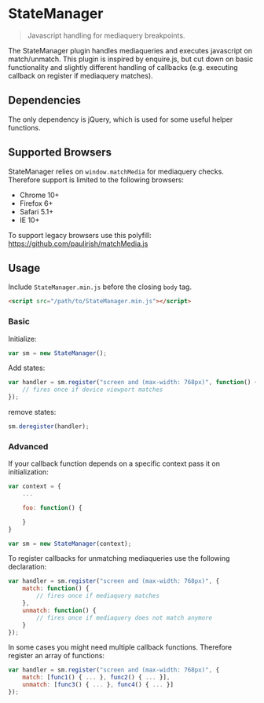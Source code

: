 # StateManager

> Javascript handling for mediaquery breakpoints.

The StateManager plugin handles mediaqueries and executes javascript on match/unmatch. This plugin is inspired by enquire.js, but cut down on basic functionality and slightly different handling of callbacks (e.g. executing callback on register if mediaquery matches).

## Dependencies

The only dependency is jQuery, which is used for some useful helper functions.

## Supported Browsers

StateManager relies on `window.matchMedia` for mediaquery checks. Therefore support is limited to the following browsers:

* Chrome 10+
* Firefox 6+
* Safari 5.1+
* IE 10+

To support legacy browsers use this polyfill: https://github.com/paulirish/matchMedia.js

## Usage

Include `StateManager.min.js` before the closing `body` tag.

```HTML
<script src="/path/to/StateManager.min.js"></script>
```

### Basic

Initialize:

```JavaScript
var sm = new StateManager();
```

Add states:

```JavaScript
var handler = sm.register("screen and (max-width: 768px)", function() {
    // fires once if device viewport matches
});
```

remove states:

```JavaScript
sm.deregister(handler);
```

### Advanced

If your callback function depends on a specific context pass it on initialization:

```JavaScript
var context = {
    ...

    foo: function() {

    }
}

var sm = new StateManager(context);
```

To register callbacks for unmatching mediaqueries use the following declaration:

```JavaScript
var handler = sm.register("screen and (max-width: 768px)", {
    match: function() {
        // fires once if mediaquery matches
    },
    unmatch: function() {
        // fires once if mediaquery does not match anymore
    }
});
```

In some cases you might need multiple callback functions. Therefore register an array of functions:

```JavaScript
var handler = sm.register("screen and (max-width: 768px)", {
    match: [func1() { ... }, func2() { ... }],
    unmatch: [func3() { ... }, func4() { ... }]
});
```
